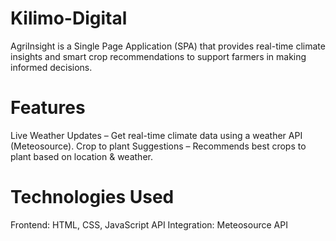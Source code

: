 # Kilimo-Digital
AgriInsight is a Single Page Application (SPA) that provides real-time climate insights and smart crop recommendations to support farmers in making informed decisions.
# Features
Live Weather Updates – Get real-time climate data using a weather API (Meteosource).
Crop to plant Suggestions – Recommends best crops to plant based on location & weather.

# Technologies Used
Frontend: HTML, CSS, JavaScript
API Integration: Meteosource API


